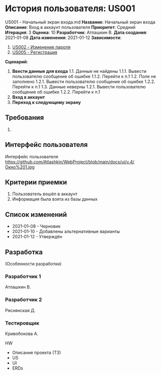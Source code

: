 # История пользователя: US001
US001 - Начальный экран входа.md
**Название**: Начальный экран входа
**Описание**: Вход в аккаунт пользователя
**Приоритет**: Средний
**Итерация**: 3
**Оценка**: 10
**Разработчик**: Атлашкин В.
**Дата создания**: 2021-01-08
**Дата изменения**: 2021-01-12
**Зависимости**:
1. [US002 - Изменение пароля](US002.md)
2. [US005 - Регистрация](US005.md)

**Сценарий**:
1. **Ввести данные для входа**
	1.1. Данные не найдены
		1.1.1. Вывести пользователю сообщение об ошибке
		1.1.2. Перейти к п.1
	1.2. Поле не заполнено
		1.2.1. Вывести пользователю сообщение об ошибке
		1.2.2. Перейти к п.1
	1.3. Данные неверны
		1.2.1. Вывести пользователю сообщение об ошибке
		1.2.2. Перейти к п.1
2. **Вход в аккаунт**
3. **Переход к следующему экрану**

## Требования
1. 

## Интерфейс пользователя
Интерфейс пользователя 
https://github.com/Atlashkin/WebProject/blob/main/docs/ui/v.4/Окно%201.jpg

## Критерии приемки
1. Пользователь вошёл в аккаунт
2. Информация была взята из базы данных

## Список изменений
- 2021-01-08 - Черновик
- 2021-01-10 - Добавлены альтернативные варианты
- 2021-01-12 - Утверждён

## Разработка
(Особенности разработки)

### Разработчик 1
Атлашкин В.
### Разработчик 2
Ряснянская Д.
### Тестировщик
Кривобокова А.

HW
- Описание проекта (ТЗ)
- US
- UI
- ERDs